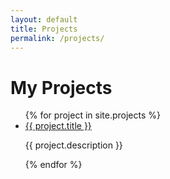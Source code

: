 ```yaml
---
layout: default
title: Projects
permalink: /projects/
---
```


# My Projects

<ul>
  {% for project in site.projects %}
    <li>
      <a href="{{ project.url | relative_url }}">{{ project.title }}</a>
      <p>{{ project.description }}</p>
    </li>
  {% endfor %}
</ul>